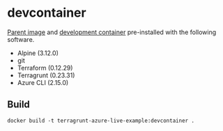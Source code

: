 # devcontainer

[Parent image](https://docs.docker.com/develop/develop-images/baseimages/) and [development container](https://code.visualstudio.com/docs/remote/containers) pre-installed with the following software.
  - Alpine (3.12.0)
   - git
  - Terraform (0.12.29)
  - Terragrunt (0.23.31)
  - Azure CLI (2.15.0)

## Build
```
docker build -t terragrunt-azure-live-example:devcontainer .
```
